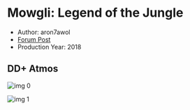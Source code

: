 # Mowgli: Legend of the Jungle

* Author: aron7awol
* [Forum Post](https://www.avsforum.com/threads/bass-eq-for-filtered-movies.2995212/post-57251172)
* Production Year: 2018

## DD+ Atmos

![img 0](https://i.imgur.com/8sjneof.jpg)

![img 1](https://i.imgur.com/izvcZSU.jpg)

